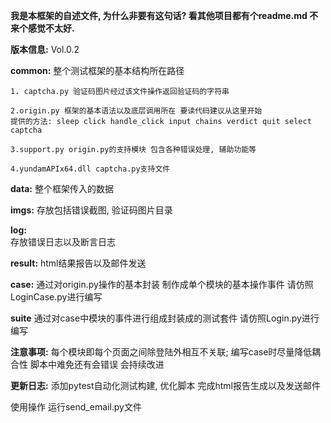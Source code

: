 **我是本框架的自述文件, 为什么非要有这句话? 看其他项目都有个readme.md 不来个感觉不太好.**


**版本信息:**
Vol.0.2

**common:**
整个测试框架的基本结构所在路径

    1. captcha.py 验证码图片经过该文件操作返回验证码的字符串

    2.origin.py 框架的基本语法以及底层调用所在 要读代码建议从这里开始
    提供的方法: sleep click handle_click input chains verdict quit select captcha
    
    3.support.py origin.py的支持模块 包含各种错误处理, 辅助功能等
    
    4.yundamAPIx64.dll captcha.py支持文件
    
**data:**
整个框架传入的数据 

**imgs:**
存放包括错误截图, 验证码图片目录

**log:**    
存放错误日志以及断言日志

**result:**
html结果报告以及邮件发送

**case:**
通过对origin.py操作的基本封装 制作成单个模块的基本操作事件 请仿照LoginCase.py进行编写

**suite**
通过对case中模块的事件进行组成封装成的测试套件 请仿照Login.py进行编写

**注意事项:**
每个模块即每个页面之间除登陆外相互不关联; 编写case时尽量降低耦合性
脚本中难免还有会错误 会持续改进

**更新日志:**
添加pytest自动化测试构建, 优化脚本 完成html报告生成以及发送邮件

使用操作 运行send_email.py文件